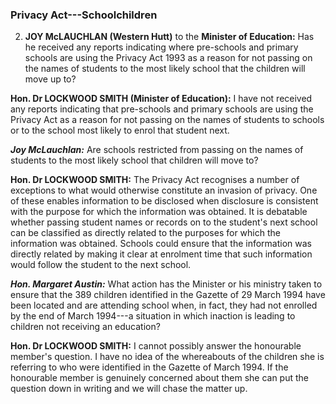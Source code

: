 ### Privacy Act---Schoolchildren

2. **JOY McLAUCHLAN (Western Hutt)** to the **Minister of Education:** Has he received any reports indicating where pre-schools and primary schools are using the Privacy Act 1993 as a reason for not passing on the names of students to the most likely school that the children will move up to?

**Hon. Dr LOCKWOOD SMITH (Minister of Education):** I have not received any reports indicating that pre-schools and primary schools are using the Privacy Act as a reason for not passing on the names of students to schools or to the school most likely to enrol that student next.

***Joy McLauchlan:*** Are schools restricted from passing on the names of students to the most likely school that children will move to?

**Hon. Dr LOCKWOOD SMITH:** The Privacy Act recognises a number of exceptions to what would otherwise constitute an invasion of privacy. One of these enables information to be disclosed when disclosure is consistent with the purpose for which the information was obtained. It is debatable whether passing student names or records on to the student's next school can be classified as directly related to the purposes for which the information was obtained. Schools could ensure that the information was directly related by making it clear at enrolment time that such information would follow the student to the next school.

***Hon. Margaret Austin:*** What action has the Minister or his ministry taken to ensure that the 389 children identified in the Gazette of 29 March 1994 have been located and are attending school when, in fact, they had not enrolled by the end of March 1994---a situation in which inaction is leading to children not receiving an education?

**Hon. Dr LOCKWOOD SMITH:** I cannot possibly answer the honourable member's question. I have no idea of the whereabouts of the children she is referring to who were identified in the Gazette of March 1994. If the honourable member is genuinely concerned about them she can put the question down in writing and we will chase the matter up.